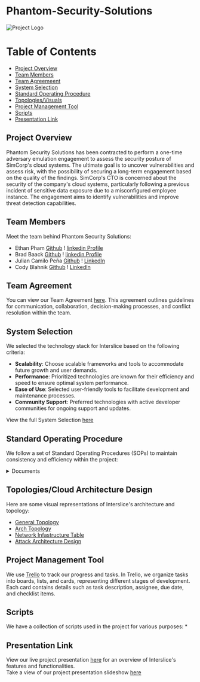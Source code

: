 # Phantom-Security-Solutions
![Project Logo](https://github.com/Phantom-Security-Solutions/Phantom-Security-Solutions/blob/main/Photos/Designer.jpeg)

Table of Contents
=================
<!--ts-->
  * [Project Overview](#project-overview)
  * [Team Members](#team-members)
  * [Team Agreemeent](#team-agreement)
  * [System Selection](#system-selection)
  * [Standard Operating Procedure](#standard-operating-procedure)
  * [Topologies/Visuals](#topologiesvisuals)
  * [Project Management Tool](#project-management-tool)
  * [Scripts](#scripts)
  * [Presentation Link](#presentation-link)
<!--te-->

## Project Overview
Phantom Security Solutions has been contracted to perform a one-time adversary emulation engagement to assess the security posture of SimCorp's cloud systems. The ultimate goal is to uncover vulnerabilities and assess risk, with the possibility of securing a long-term engagement based on the quality of the findings. SimCorp's CTO is concerned about the security of the company's cloud systems, particularly following a previous incident of sensitive data exposure due to a misconfigured employee instance. The engagement aims to identify vulnerabilities and improve threat detection capabilities.

## Team Members
Meet the team behind Phantom Security Solutions:
* Ethan Pham [Github](https://github.com/EthanPham03) ! [linkedin Profile](https://www.linkedin.com/in/ethan-pham-8a9a622b3/)
* Brad Baack [Github](https://github.com/bjbaack) ! [linkedin Profile](https://www.linkedin.com/in/bradleybaack/)
* Julian Camilo Peña [Github](https://github.com/julianp91) ! [LinkedIn](https://www.linkedin.com/in/julian-pena-bb8643267/)
* Cody Blahnik [Github](https://github.com/Cody354) ! [LinkedIn](https://www.linkedin.com/in/cody-blahnik-/)


## Team Agreement
You can view our Team Agreement [here](https://github.com/Phantom-Security-Solutions/Phantom-Security-Solutions/blob/main/Photos/401%20Team%20agrement.pdf). This agreement outlines guidelines for communication, collaboration, decision-making processes, and conflict resolution within the team.

## System Selection
We selected the technology stack for Interslice based on the following criteria:
- **Scalability**: Choose scalable frameworks and tools to accommodate future growth and user demands.
- **Performance**: Prioritized technologies are known for their efficiency and speed to ensure optimal system performance.
- **Ease of Use**: Selected user-friendly tools to facilitate development and maintenance processes.
- **Community Support**: Preferred technologies with active developer communities for ongoing support and updates.

View the full System Selection [here](/Files/PDF's_Files/System_selection.pdf)


## Standard Operating Procedure
We follow a set of Standard Operating Procedures (SOPs) to maintain consistency and efficiency within the project:
<details>
<summary>Documents</summary>

  * [Compliance Documentation: Cloud Compliance](/Files/PDF's_Files/Cybersecurity_Compliance.pdf) 
  * [Cloud Security Incident Response Plan for Cromulent Innovations](/Files/PDF's_Files/Incident_Response_Plan.pdf) 

</details>
  
## Topologies/Cloud Architecture Design
Here are some visual representations of Interslice's architecture and topology:
* [General Topology]()
* [Arch Topology]()
* [Network Infastructure Table]()
* [Attack Architecture Design]()

## Project Management Tool
We use [Trello](https://trello.com/b/q15rh0UJ/code-401-final) to track our progress and tasks. In Trello, we organize tasks into boards, lists, and cards, representing different stages of development. Each card contains details such as task description, assignee, due date, and checklist items.

## Scripts
We have a collection of scripts used in the project for various purposes:
*
## Presentation Link
View our live project presentation [here]() for an overview of Interslice's features and functionalities.<br>
Take a view of our project presentation slideshow [here]()
